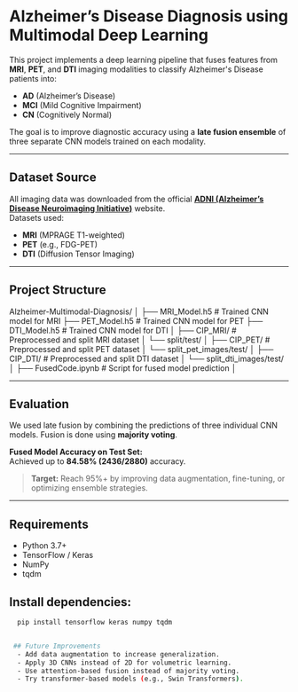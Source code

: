 #  Alzheimer’s Disease Diagnosis using Multimodal Deep Learning

This project implements a deep learning pipeline that fuses features from **MRI**, **PET**, and **DTI** imaging modalities to classify Alzheimer's Disease patients into:
- **AD** (Alzheimer’s Disease)
- **MCI** (Mild Cognitive Impairment)
- **CN** (Cognitively Normal)

The goal is to improve diagnostic accuracy using a **late fusion ensemble** of three separate CNN models trained on each modality.

---

##  Dataset Source

All imaging data was downloaded from the official **[ADNI (Alzheimer’s Disease Neuroimaging Initiative)](https://adni.loni.usc.edu/)** website.  
Datasets used:
- **MRI** (MPRAGE T1-weighted)
- **PET** (e.g., FDG-PET)
- **DTI** (Diffusion Tensor Imaging)

---

##  Project Structure

Alzheimer-Multimodal-Diagnosis/
│
├── MRI_Model.h5 # Trained CNN model for MRI
├── PET_Model.h5 # Trained CNN model for PET
├── DTI_Model.h5 # Trained CNN model for DTI
│
├── CIP_MRI/ # Preprocessed and split MRI dataset
│ └── split/test/
│
├── CIP_PET/ # Preprocessed and split PET dataset
│ └── split_pet_images/test/
│
├── CIP_DTI/ # Preprocessed and split DTI dataset
│ └── split_dti_images/test/
│
├── FusedCode.ipynb  # Script for fused model prediction
│


---

##  Evaluation

We used late fusion by combining the predictions of three individual CNN models. Fusion is done using **majority voting**.

 **Fused Model Accuracy on Test Set:**  
Achieved up to **84.58% (2436/2880)** accuracy.

> **Target:** Reach 95%+ by improving data augmentation, fine-tuning, or optimizing ensemble strategies.

---

##  Requirements

- Python 3.7+
- TensorFlow / Keras
- NumPy
- tqdm

 ## Install dependencies:
```bash
  pip install tensorflow keras numpy tqdm


 ## Future Improvements
  - Add data augmentation to increase generalization.
  - Apply 3D CNNs instead of 2D for volumetric learning.
  - Use attention-based fusion instead of majority voting.
  - Try transformer-based models (e.g., Swin Transformers).
